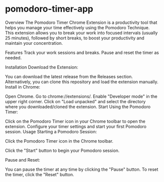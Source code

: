 # pomodoro-timer-app

Overview
The Pomodoro Timer Chrome Extension is a productivity tool that helps you manage your time effectively using the Pomodoro Technique. This extension allows you to break your work into focused intervals (usually 25 minutes), followed by short breaks, to boost your productivity and maintain your concentration.

Features
Track your work sessions and breaks.
Pause and reset the timer as needed.

Installation
Download the Extension:

You can download the latest release from the Releases section.
Alternatively, you can clone this repository and load the extension manually.
Install in Chrome:

Open Chrome.
Go to chrome://extensions/.
Enable "Developer mode" in the upper right corner.
Click on "Load unpacked" and select the directory where you downloaded/cloned the extension.
Start Using the Pomodoro Timer:

Click on the Pomodoro Timer icon in your Chrome toolbar to open the extension.
Configure your timer settings and start your first Pomodoro session.
Usage
Starting a Pomodoro Session:

Click the Pomodoro Timer icon in the Chrome toolbar.

Click the "Start" button to begin your Pomodoro session.

Pause and Reset:

You can pause the timer at any time by clicking the "Pause" button.
To reset the timer, click the "Reset" button.
